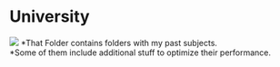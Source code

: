 # University
![](Desktop/PWR.png)
*That Folder contains folders with my past subjects.  
*Some of them include additional stuff to optimize their performance.  